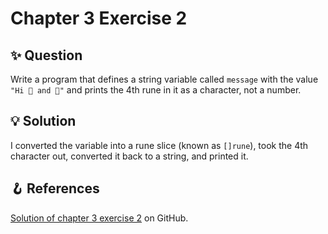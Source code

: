 # Chapter 3 Exercise 2

## ✨ Question

Write a program that defines a string variable called `message` with the value `"Hi 👩 and 👨"` and prints the 4th rune in it as a character, not a number.

## 💡 Solution

I converted the variable into a rune slice (known as `[]rune`), took the 4th character out, converted it back to a string, and printed it.

## 🪝 References

[Solution of chapter 3 exercise 2](https://github.com/learning-go-book-2e/ch03/tree/main/exercise_solutions/ex2) on GitHub.
